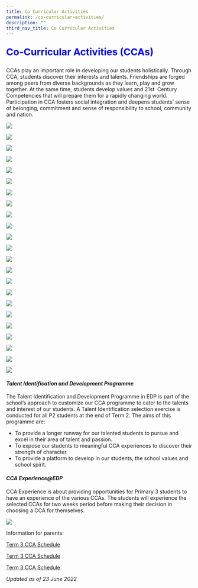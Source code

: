 ```yaml
---
title: Co Curricular Activities
permalink: /co-curricular-activities/
description: ""
third_nav_title: Co Curricular Activities
---
```

<p style=";font-size: 26px; color: blue; font-weight: bold;">Co-Curricular Activities (CCAs)</p>
CCAs play an important role in developing our students holistically. Through CCA, students discover their interests and talents. Friendships are forged among peers from diverse backgrounds as they learn, play and grow together. At the same time, students develop values and 21st&nbsp; Century Competencies that will prepare them for a rapidly changing world. Participation in CCA fosters social integration and deepens students’ sense of belonging, commitment and sense of responsibility to school, community and nation.

![](/images/VISUAL-PERFORMING-ARTS.png)

![](/images/CL-DANCE-1-1.png)

![](/images/CHOIR.png)

![](/images/DRAMA.png)

![](/images/GUITAR.png)

![](/images/GUZHENG.png)

![](/images/ML-DANCE.png)

![](/images/WUSHU.png)

![](/images/CLUBS-SOCIETIES.png)

![](/images/ART-CLUB-1.png)

![](/images/ICT.png)

![](/images/STEM.png)

![](/images/UNIFORMED-GROOUPS.png)

![](/images/BROWNIES.png)

![](/images/SCOUTS.png)

![](/images/PHYSICAL-SPORTS.png)

![](/images/BADMINTON.png)

![](/images/BASKETBALL.png)

![](/images/FLOORBALL.png)

![](/images/RUGBY-1.png)

![](/images/SAILING.png)

![](/images/TABLE-TENNIS.png)

![](/images/VOLLEYBALL.png)

#### _**Talent Identification and Development Programme**_

The Talent Identification and Development Programme in EDP is part of the school’s approach to customize our CCA programme to cater to the talents and interest of our students. A Talent Identification selection exercise is conducted for all P2 students at the end of Term 2. The aims of this programme are:

*   To provide a longer runway for our talented students to pursue and excel in their area of talent and passion.
*   To expose our students to meaningful CCA experiences to discover their strength of character.
*   To provide a platform to develop in our students, the school values and school spirit.

#### _**CCA Experience@EDP**_

CCA Experience is about providing opportunities for Primary 3 students to have an experience of the various CCAs. The students will experience the selected CCAs for two weeks period before making their decision in choosing a CCA for themselves.

![](/images/cca_links%20(1).jpg)

Information for parents:

[Term 3 CCA Schedule](/files/CCA-status-poster-2022-Term-3-A3.pdf)

[Term 3 CCA Schedule](/files/CCA-status-poster-2022-Term-3-A3.pdf)

[Term 3 CCA Schedule](/files/CCA-status-poster-2022-Term-3-A3.pdf)



_Updated as of 23 June 2022_